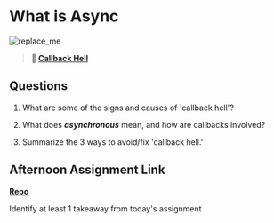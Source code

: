 # What is Async

![replace_me](https://codeworks.blob.core.windows.net/public/assets/img/illustrations/placeholder.svg)

> **📖 [Callback Hell](https://codeworksacademy.com/fs-student-guide/resources/wk4/01-Callbacks)**

## Questions

1. What are some of the signs and causes of 'callback hell'?

2. What does ***asynchronous*** mean, and how are callbacks involved?

3. Summarize the 3 ways to avoid/fix 'callback hell.'

## Afternoon Assignment Link

**[Repo](https://github.com/LemonadeGT1/<ASSIGNMENT_REPO>)**

Identify at least 1 takeaway from today's assignment
